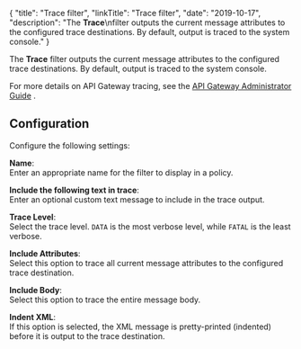 {
"title": "Trace filter",
"linkTitle": "Trace filter",
"date": "2019-10-17",
"description": "The **Trace**\\nfilter outputs the current message attributes to the configured trace destinations. By default, output is traced to the system console."
}
﻿

The **Trace**
filter outputs the current message attributes to the configured trace destinations. By default, output is traced to the system console.

For more details on API Gateway tracing, see the
[API Gateway Administrator Guide](/bundle/APIGateway_77_AdministratorGuide_allOS_en_HTML5/)
.

Configuration
-------------

Configure the following settings:

**Name**:\
Enter an appropriate name for the filter to display in a policy.

**Include the following text in trace**:\
Enter an optional custom text message to include in the trace output.

**Trace Level**:\
Select the trace level. `DATA`
is the most verbose level, while `FATAL`
is the least verbose.

**Include Attributes**:\
Select this option to trace all current message attributes to the configured trace destination.

**Include Body**:\
Select this option to trace the entire message body.

**Indent XML**:\
If this option is selected, the XML message is pretty-printed (indented) before it is output to the trace destination.
